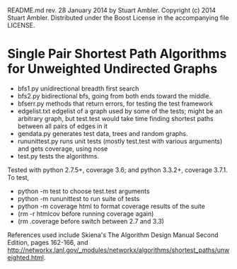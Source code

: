 README.md rev. 28 January 2014 by Stuart Ambler.
Copyright (c) 2014 Stuart Ambler.
Distributed under the Boost License in the accompanying file LICENSE.

# Single Pair Shortest Path Algorithms for Unweighted Undirected Graphs

- bfs1.py         unidirectional breadth first search
- bfs2.py         bidirectional bfs, going from both ends toward the middle.
- bfserr.py       methods that return errors, for testing the test framework
- edgelist.txt    edgelist of a graph used by some of the tests; might be an
                  arbitrary graph, but test.test would take time finding
                  shortest paths between all pairs of edges in it
- gendata.py      generates test data, trees and random graphs.
- rununittest.py  runs unit tests (mostly test.test with various arguments)
                  and gets coverage, using nose
- test.py         tests the algorithms.

Tested with python 2.7.5+, coverage 3.6; and python 3.3.2+, coverage 3.7.1.
To test,

- python -m test                   to choose test.test arguments
- python -m rununittest            to run suite of tests
- python -m coverage html          to format coverage results of the suite
- (rm -r htmlcov before running coverage again)
- (rm .coverage  before switch between 2.7 and 3.3)

References used include Skiena's The Algorithm Design Manual Second Edition,
pages 162-166, and <http://networkx.lanl.gov/_modules/networkx/algorithms/shortest_paths/unweighted.html>.
